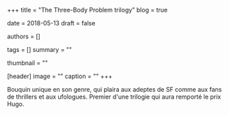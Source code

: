 +++
title = "The Three-Body Problem trilogy"
blog = true

date = 2018-05-13
draft = false

authors = []

tags = []
summary = ""

thumbnail = ""

[header]
image = ""
caption = ""
+++

Bouquin unique en son genre, qui plaira aux adeptes de SF comme aux fans de thrillers et aux ufologues. Premier d'une trilogie qui aura remporté le prix Hugo.
